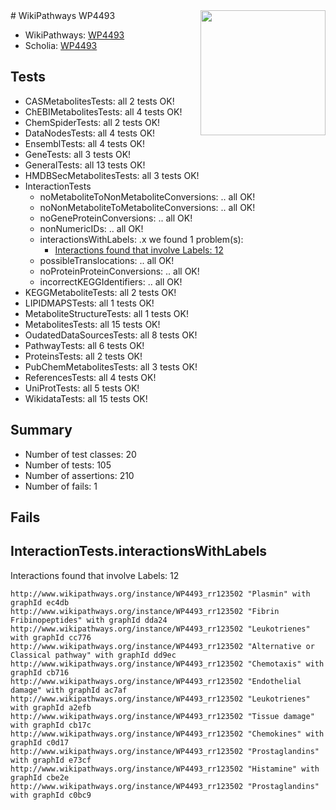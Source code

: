 <img style="float: right; width: 200px" src="https://upload.wikimedia.org/wikipedia/commons/thumb/8/83/Wplogo_with_text_500.png/640px-Wplogo_with_text_500.png" />
# WikiPathways WP4493

* WikiPathways: [WP4493](https://new.wikipathways.org/pathways/WP4493)
* Scholia: [WP4493](https://scholia.toolforge.org/wikipathways/WP4493)
## Tests
* CASMetabolitesTests: all 2 tests OK!
* ChEBIMetabolitesTests: all 4 tests OK!
* ChemSpiderTests: all 2 tests OK!
* DataNodesTests: all 4 tests OK!
* EnsemblTests: all 4 tests OK!
* GeneTests: all 3 tests OK!
* GeneralTests: all 13 tests OK!
* HMDBSecMetabolitesTests: all 3 tests OK!
* InteractionTests
    * noMetaboliteToNonMetaboliteConversions: .. all OK!
    * noNonMetaboliteToMetaboliteConversions: .. all OK!
    * noGeneProteinConversions: .. all OK!
    * nonNumericIDs: .. all OK!
    * interactionsWithLabels: .x we found 1 problem(s):
        * [Interactions found that involve Labels: 12](#fe97a8ba)
    * possibleTranslocations: .. all OK!
    * noProteinProteinConversions: .. all OK!
    * incorrectKEGGIdentifiers: .. all OK!
* KEGGMetaboliteTests: all 2 tests OK!
* LIPIDMAPSTests: all 1 tests OK!
* MetaboliteStructureTests: all 1 tests OK!
* MetabolitesTests: all 15 tests OK!
* OudatedDataSourcesTests: all 8 tests OK!
* PathwayTests: all 6 tests OK!
* ProteinsTests: all 2 tests OK!
* PubChemMetabolitesTests: all 3 tests OK!
* ReferencesTests: all 4 tests OK!
* UniProtTests: all 5 tests OK!
* WikidataTests: all 15 tests OK!


## Summary

* Number of test classes: 20
* Number of tests: 105
* Number of assertions: 210
* Number of fails: 1

## Fails

<a name="fe97a8ba" />

## InteractionTests.interactionsWithLabels

Interactions found that involve Labels: 12
```
http://www.wikipathways.org/instance/WP4493_rr123502 "Plasmin" with graphId ec4db
http://www.wikipathways.org/instance/WP4493_rr123502 "Fibrin
Fribinopeptides" with graphId dda24
http://www.wikipathways.org/instance/WP4493_rr123502 "Leukotrienes" with graphId cc776
http://www.wikipathways.org/instance/WP4493_rr123502 "Alternative or
Classical pathway" with graphId dd9ec
http://www.wikipathways.org/instance/WP4493_rr123502 "Chemotaxis" with graphId cb716
http://www.wikipathways.org/instance/WP4493_rr123502 "Endothelial damage" with graphId ac7af
http://www.wikipathways.org/instance/WP4493_rr123502 "Leukotrienes" with graphId a2efb
http://www.wikipathways.org/instance/WP4493_rr123502 "Tissue damage" with graphId cb17c
http://www.wikipathways.org/instance/WP4493_rr123502 "Chemokines" with graphId c0d17
http://www.wikipathways.org/instance/WP4493_rr123502 "Prostaglandins" with graphId e73cf
http://www.wikipathways.org/instance/WP4493_rr123502 "Histamine" with graphId cbe2e
http://www.wikipathways.org/instance/WP4493_rr123502 "Prostaglandins" with graphId c0bc9
```

